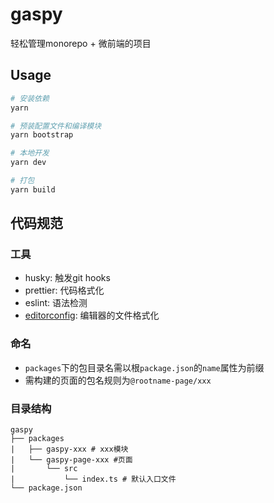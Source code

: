 # gaspy

轻松管理monorepo + 微前端的项目

## Usage

```bash
# 安装依赖
yarn

# 预装配置文件和编译模块
yarn bootstrap

# 本地开发
yarn dev

# 打包
yarn build
```

## 代码规范

### 工具

- husky: 触发git hooks
- prettier: 代码格式化
- eslint: 语法检测
- [editorconfig](https://editorconfig.org/): 编辑器的文件格式化

### 命名

- `packages`下的包目录名需以根`package.json`的`name`属性为前缀
- 需构建的页面的包名规则为`@rootname-page/xxx`

### 目录结构

```
gaspy
├── packages
|   ├── gaspy-xxx # xxx模块
|   └── gaspy-page-xxx #页面
|       └── src
|           └── index.ts # 默认入口文件
└── package.json
```

